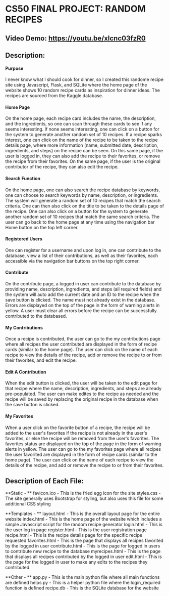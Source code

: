 # CS50 FINAL PROJECT: RANDOM RECIPES
## Video Demo:  https://youtu.be/xIcnc03fzR0
## Description:

#### Purpose
I never know what I should cook for dinner, so I created this randome recipe site using Javascript, 
Flask, and SQLite where the home page of the website shows 10 random recipe cards as inspiration for 
dinner ideas. The recipes are sourced from the Kaggle database.

#### Home Page
On the home page, each recipe card includes the name, the description, and the ingredients, 
so one can scan through these cards to see if any seems interesting. If none seems interesting, 
one can click on a button for the system to generate another random set of 10 recipes. If a recipe
sparks interest, one can click on the name of the recipe to be taken to the recipe details page,
where more information (name, submitted date, description, ingredients, and steps) on the recipe 
can be seen. On this same page, if the user is logged in, they can also add the recipe to their
favorites, or remove the recipe from their favorites. On the same page, if the user is the original
contributor of the recipe, they can also edit the recipe.

#### Search Function
On the home page, one can also search the recipe database by keywords, one can choose to search 
keywords by name, description, or ingredients. The system will generate a random set of 10 recipes
that match the search criteria. One can then also click on the title to be taken to the details page
of the recipe. One can also click on a button for the system to generate another random set of 
10 recipes that match the same search criteria. The user can go back to the home page at any time using
the navigation bar Home button on the top left corner.

#### Registered Users
One can register for a username and upon log in, one can contribute to the database, view a list of 
their contributions, as well as their favorites, each accessible via the navigation bar buttons on the
top right corner.

#### Contribute
On the contribute page, a logged in user can contribute to the database by providing name, description, 
ingredients, and steps (all required fields) and the system will auto add the current date and an ID to
the recipe when the save button is clicked. The name must not already exist in the database. Errors are
displayed on the top of the page in the form of warning alerts in yellow. A user must clear all errors
before the recipe can be successfully contributed to the databased.

#### My Contributions
Once a recipe is contributed, the user can go to the my contributions page where all recipes the user
contributed are displayed in the form of recipe cards (similar to the home page). The user can click
on the name of each recipe to view the details of the recipe, add or remove the recipe to or from their
favorites, and edit the recipe.

#### Edit A Contribution
When the edit button is clicked, the user will be taken to the edit page for that recipe where the name,
description, ingredients, and steps are already pre-populated. The user can make edites to the recipe as
needed and the recipe will be saved by replacing the original recipe in the database when the save button
is clicked.

#### My Favorites
When a user click on the favorite button of a recipe, the recipe will be added to the user's favorites if the recipe is not already in the user's favorites, or else the recipe will be removed from the user's favorites. 
The favorites status are displayed on the top of the page in the form of warning alerts in yellow. The user 
can go to the my favorites page where all recipes the user favorited are displayed in the form of recipe
cards (similar to the home page). The user can click on the name of each recipe to view the details of the 
recipe, and add or remove the recipe to or from their favorites.

## Description of Each File:
**Static - **
    favicon.ico - This is the fried egg icon for the site
    styles.css - The site generally uses Bootstrap for styling, but also uses this file for some additional CSS styling 

**Templates - **
    layout.html - This is the overall layout page for the entire website
    index.html - This is the home page of the website which includes a simple Javascript script for the random
                 recipe generator
    login.html - This is the user log in page
    register.html - This is the user registration page
    recipe.html - This is the recipe details page for the specific recipe requested
    favorites.html - This is the page that displays all recipes favorited by the logged in user
    contribute.html - This is the page for logged in users to contribute new recipe to the database
    myrecipes.html - This is the page that displays all recipes contributed by the logged in user
    edit.html - This is the page for the logged in user to make any edits to the recipes they contributed

**Other - **
    app.py - This is the main python file where all main functions are defined
    helps.py - This is a helper python file where the login_required function is defined
    recipe.db - This is the SQLite database for the website

